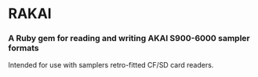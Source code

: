 # RAKAI
### A Ruby gem for reading and writing AKAI S900-6000 sampler formats
Intended for use with samplers retro-fitted CF/SD card readers.
